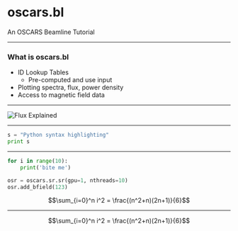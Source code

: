 # oscars.bl

An OSCARS Beamline Tutorial

---

### What is oscars.bl

- ID Lookup Tables
  - Pre-computed and use input
- Plotting spectra, flux, power density
- Access to magnetic field data

---

![Flux Explained](https://facebook.github.io/flux/img/flux-simple-f8-diagram-explained-1300w.png)

---

```python
s = "Python syntax highlighting"
print s
```


---

```python
for i in range(10):
    print('bite me')

osr = oscars.sr.sr(gpu=1, nthreads=10)
osr.add_bfield(123)
```

$$\sum_{i=0}^n i^2 = \frac{(n^2+n)(2n+1)}{6}$$

---

$$\sum_{i=0}^n i^2 = \frac{(n^2+n)(2n+1)}{6}$$
